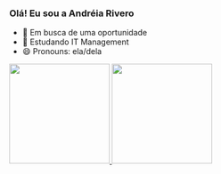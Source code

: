 ### Olá! Eu sou a Andréia Rivero 

- 🔭 Em busca de uma oportunidade 
- 🌱 Estudando IT Management 
- 😄 Pronouns: ela/dela 

<div>
  <a href="https://beacons.ai/andreiarivero097">
  <img height="180em" src="https://github-readme-stats.vercel.app/api?username=andreiarivero097&show_icons=false&theme=dark&include_all_comits=true&count_private=true"/_>
  <img height="180em" src="https://github-readme-stats.vercel.app/api/top-langs/?username=andreiarivero097&layout=compact&langs_count=16&theme=dark"/_>
  </div>
  
  

  <link rel="stylesheet" href="https://cdn.jsdelivr.net/gh/devicons/devicon@v2.15.1/devicon.min.css">
  
  <link rel="stylesheet" href="https://cdn.jsdelivr.net/gh/devicons/devicon@v2.15.1/devicon.min.css">
          
          
